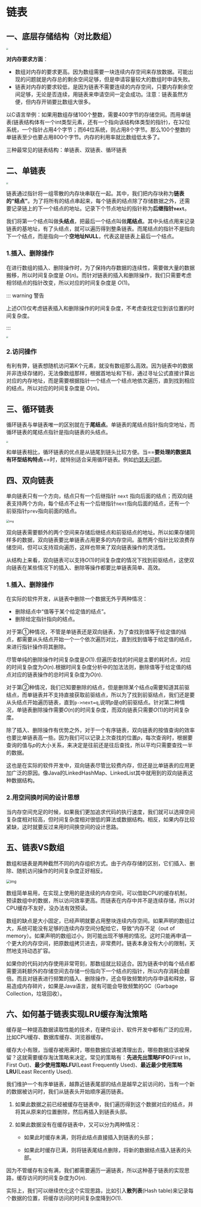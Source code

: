 # 链表

## 一、底层存储结构（对比数组）

<img src="https://hyh1370039199-1313349927.cos.ap-chengdu.myqcloud.com/img/202212031910396.png"  style="zoom: 33%;" />

**对内存要求方面**：

- 数组对内存的要求更高。因为数组需要一块连续内存空间来存放数据。可能出现的问题就是内存总的剩余空间足够，但是申请容量较大的数组时申请失败。
- 链表对内存的要求较低，是因为链表不需要连续的内存空间，只要内存剩余空间足够，无论是否连续，用链表来申请空间一定会成功。注意：链表虽然方便，但内存开销要比数组大很多。

以C语言举例：如果用数组存储100个整数，需要400字节的存储空间。而用单链表(链表结构体有一个int类型元素，还有一个指向该结构体类型的指针)，在32位系统，一个指针占用4个字节；而64位系统，则占用8个字节。那么100个整数的单链表至少也要占用800个字节。内存的利用率就比数组低太多了。

三种最常见的链表结构：单链表、双链表、循环链表

## 二、单链表

<img src="https://hyh1370039199-1313349927.cos.ap-chengdu.myqcloud.com/img/202212031928730.png"  style="zoom:33%;" />

链表通过指针将一组零散的内存块串联在一起。其中，我们把内存块称为**链表的“结点”**。为了将所有的结点串起来，每个链表的结点除了存储数据之外，还需要记录链上的下一个结点的地址。记录下个节点地址的指针称为**后继指针`next`**。

我们将第一个结点叫做**头结点**，把最后一个结点叫做**尾结点**。其中头结点用来记录链表的基地址，有了头结点，就可以遍历得到整条链表。而尾结点的指针不是指向下一个结点，而是指向一个**空地址NULL**，代表这是链表上最后一个结点。

### 1.插入、删除操作

在进行数组的插入、删除操作时，为了保持内存数据的连续性，需要做大量的数据搬移，所以时间复杂度是 $O(n)$。而针对链表的插入和删除操作，我们只需要考虑相邻结点的指针改变，所以对应的时间复杂度是 $O(1)$。

::: warning 警告

上述$O(1)$仅考虑链表插入和删除操作的时间复杂度，不考虑查找定位到该位置的时间复杂度。

:::

<img src="https://hyh1370039199-1313349927.cos.ap-chengdu.myqcloud.com/img/202212031943106.png" style="zoom:33%;" />

### 2.访问操作

有利有弊，链表想随机访问第K个元素，就没有数组那么高效。因为链表中的数据并非连续存储的，无法像数组那样，根据首地址和下标，通过寻址公式直接计算出对应的内存地址，而是需要根据指针一个结点一个结点地依次遍历，直到找到相应的结点。所以对应的时间复杂度是 $O(n)$。

## 三、循环链表

循环链表与单链表唯一的区别就在于**尾结点**。单链表的尾结点指针指向空地址，而循环链表的尾结点指针是指向链表的头结点。

<img src="https://hyh1370039199-1313349927.cos.ap-chengdu.myqcloud.com/img/202212031957261.png"  style="zoom:33%;" />

和单链表相比，循环链表的优点是从链尾到链头比较方便。当==**要处理的数据具有环型结构特点**==时，就特别适合采用循环链表。例如[约瑟夫问题](https://zh.wikipedia.org/wiki/%E7%BA%A6%E7%91%9F%E5%A4%AB%E6%96%AF%E9%97%AE%E9%A2%98)。

## 四、双向链表

单向链表只有一个方向，结点只有一个后继指针 `next` 指向后面的结点；而双向链表支持两个方向，每个结点不止有一个后继指针`next`指向后面的结点，还有一个前驱指针`prev`指向前面的结点。

<img src="https://hyh1370039199-1313349927.cos.ap-chengdu.myqcloud.com/img/202303011346405.jpeg" alt="img" style="zoom: 50%;" />

双向链表需要额外的两个空间来存储后继结点和前驱结点的地址。所以如果存储同样多的数据，双向链表要比单链表占用更多的内存空间。虽然两个指针比较浪费存储空间，但可以支持双向遍历，这样也带来了双向链表操作的灵活性。

从结构上来看，双向链表可以支持$O(1)$时间复杂度的情况下找到前驱结点，这使双向链表在某些情况下的插入、删除等操作都要比单链表简单、高效。

### 1.插入、删除操作

在实际的软件开发，从链表中删除一个数据无外乎两种情况：

- 删除结点中“值等于某个给定值的结点”。
- 删除给定指针指向的结点。

对于第①种情况，不管是单链表还是双向链表，为了查找到值等于给定值的结点，都需要从头结点开始一个一个依次遍历对比，直到找到值等于给定值的结点，来进行指针操作将其删除。

尽管单纯的删除操作时间复杂度是$O(1)$.但遍历查找的时间是主要的耗时点，对应的时间复杂度为$O(n)$.根据时间复杂度分析中的加法法则，删除值等于给定值的结点对应的链表操作的总时间复杂度为$O(n)$.

对于第②种情况，我们已知要删除的结点，但是删除某个结点$q$需要知道其前驱结点，而单链表并不支持直接获取前驱结点，所以为了找到前驱结点，我们还是要从头结点开始遍历链表，直到`p->next=q`,说明$p$是$q$的前驱结点。针对第二种情况，单链表删除操作需要$O(n)$的时间复杂度，而双向链表只需要$O(1)$的时间复杂度。

除了插入、删除操作有优势之外，对于一个有序链表，双向链表的按值查询的效率也要比单链表高一些。因为我们可以记录上次查找的位置$p$，每次查询时，根据要查询的值与$p$的大小关系，来决定是往前还是往后查找，所以平均只需要查找一半的数据。

这也是在实际的软件开发中，双向链表尽管比较费内存，但还是比单链表的应用更加广泛的原因。像Java的LinkedHashMap、LinkedList其中就用到的双向链表这种数据结构。

### 2.用空间换时间的设计思想

当内存空间充足的时候，如果我们更加追求代码的执行速度，我们就可以选择空间复杂度相对较高，但时间复杂度相对很低的算法或数据结构。相反，如果内存比较紧缺，这时就要反过来用时间换空间的设计思路。

## 五、链表VS数组

数组和链表是两种截然不同的内存组织方式。由于内存存储的区别，它们插入、删除、随机访问操作的时间复杂度正好相反。

<img src="https://hyh1370039199-1313349927.cos.ap-chengdu.myqcloud.com/img/202303011510044.jpeg" alt="img" style="zoom:67%;" />

数组简单易用，在实现上使用的是连续的内存空间，可以借助CPU的缓存机制，预读数组中的数据，所以访问效率更高。而链表在内存中并不是连续存储，所以对CPU缓存不友好，没办法有效预读。

数组的缺点是大小固定，已经声明就要占用整块连续内存空间。如果声明的数组过大，系统可能没有足够的连续内存空间分配给它，导致“内存不足（out of memory）。如果声明的数组过小，则可能出现不够用的情况。这时只能再申请一个更大的内存空间，把原数组拷贝进去，非常费时。链表本身没有大小的限制，天然地支持动态扩容。

如果你的代码对内存使用非常苛刻，那数组就比较适合。因为链表中的每个结点都需要消耗额外的存储空间去存储一份指向下一个结点的指针，所以内存消耗会翻倍。而且对链表进行频繁的插入、删除操作，还会导致频繁的内存申请和释放，容易造成内存碎片，如果是Java语言，就有可能会导致频繁的GC（Garbage Collection，垃圾回收）。

## 六、如何基于链表实现LRU缓存淘汰策略

缓存是一种提高数据读取性能的技术，在硬件设计、软件开发中都有广泛的应用，比如CPU缓存、数据库缓存、浏览器缓存。

缓存大小有限，当缓存被用满时，哪些数据应该被清理出去，哪些数据应该被保留？这就需要缓存淘汰策略来决定。常见的策略有：**先进先出策略FIFO**(First In，First Out)、**最少使用策略LFU**(Least Frequently Used)、**最近最少使用策略LRU**(Least Recently Used).

我们维护一个有序单链表，越靠近链表尾部的结点是越早之前访问的，当有一个新的数据被访问时，我们从链表头开始顺序遍历链表。

1. 如果此数据之前已经被缓存在链表中，我们遍历得到这个数据对应的结点，并将其从原来的位置删除，然后再插入到链表头部。

2. 如果此数据没有在缓存链表中，又可以分为两种情况：

   - 如果此时缓存未满，则将此结点直接插入到链表的头部；


   - 如果此时缓存已满，则将链表尾结点删除，将新的数据结点插入链表的头部。

因为不管缓存有没有满，我们都需要遍历一遍链表，所以这种基于链表的实现思路，缓存访问的时间复杂度为$O(n)$.

实际上，我们可以继续优化这个实现思路，比如引入**散列表**(Hash table)来记录每个数据的位置，将缓存访问的时间复杂度降到$O(1)$.

